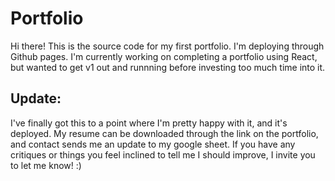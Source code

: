 # Portfolio

Hi there! This is the source code for my first portfolio. I'm deploying through Github pages. I'm currently working on completing a portfolio using React, but wanted to get v1 out and runnning before investing too much time into it. 

## Update:
I've finally got this to a point where I'm pretty happy with it, and it's deployed. My resume can be downloaded through the link on the portfolio, and contact sends me an update to my google sheet. If you have any critiques or things you feel inclined to tell me I should improve, I invite you to let me know! :)
